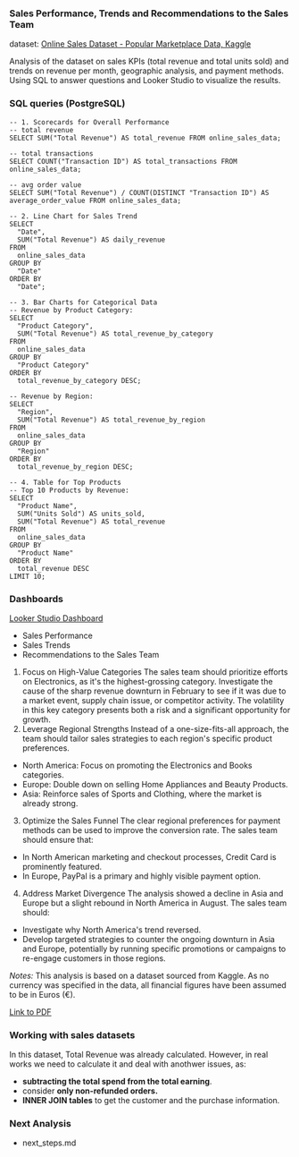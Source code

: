
### Sales Performance, Trends and Recommendations to the Sales Team

dataset: [Online Sales Dataset - Popular Marketplace Data, Kaggle](https://www.kaggle.com/datasets/shreyanshverma27/online-sales-dataset-popular-marketplace-data?resource=download)

Analysis of the dataset on sales KPIs (total revenue and total units sold) and trends on revenue per month, geographic analysis, and payment methods. Using SQL to answer questions and Looker Studio to visualize the results.



### SQL queries (PostgreSQL)
```
-- 1. Scorecards for Overall Performance
-- total revenue
SELECT SUM("Total Revenue") AS total_revenue FROM online_sales_data;

-- total transactions
SELECT COUNT("Transaction ID") AS total_transactions FROM online_sales_data;

-- avg order value
SELECT SUM("Total Revenue") / COUNT(DISTINCT "Transaction ID") AS average_order_value FROM online_sales_data;

-- 2. Line Chart for Sales Trend
SELECT
  "Date",
  SUM("Total Revenue") AS daily_revenue
FROM
  online_sales_data
GROUP BY
  "Date"
ORDER BY
  "Date";

-- 3. Bar Charts for Categorical Data
-- Revenue by Product Category:
SELECT
  "Product Category",
  SUM("Total Revenue") AS total_revenue_by_category
FROM
  online_sales_data
GROUP BY
  "Product Category"
ORDER BY
  total_revenue_by_category DESC;

-- Revenue by Region:
SELECT
  "Region",
  SUM("Total Revenue") AS total_revenue_by_region
FROM
  online_sales_data
GROUP BY
  "Region"
ORDER BY
  total_revenue_by_region DESC;

-- 4. Table for Top Products
-- Top 10 Products by Revenue:
SELECT
  "Product Name",
  SUM("Units Sold") AS units_sold,
  SUM("Total Revenue") AS total_revenue
FROM
  online_sales_data
GROUP BY
  "Product Name"
ORDER BY
  total_revenue DESC
LIMIT 10;
```

### Dashboards
[Looker Studio Dashboard](https://lookerstudio.google.com/u/0/reporting/53db7069-39af-4988-a5bf-e101c8edcce1/page/14AXF/edit)

- Sales Performance
- Sales Trends
- Recommendations to the Sales Team

1. Focus on High-Value Categories
The sales team should prioritize efforts on Electronics, as it's the highest-grossing category. Investigate the cause of the sharp revenue downturn in February to see if it was due to a market event, supply chain issue, or competitor activity. The volatility in this key category presents both a risk and a significant opportunity for growth.
2. Leverage Regional Strengths
Instead of a one-size-fits-all approach, the team should tailor sales strategies to each region's specific product preferences.
- North America: Focus on promoting the Electronics and Books categories.
- Europe: Double down on selling Home Appliances and Beauty Products.
- Asia: Reinforce sales of Sports and Clothing, where the market is already strong.
3. Optimize the Sales Funnel
The clear regional preferences for payment methods can be used to improve the conversion rate. The sales team should ensure that:
- In North American marketing and checkout processes, Credit Card is prominently featured.
- In Europe, PayPal is a primary and highly visible payment option.
4. Address Market Divergence
The analysis showed a decline in Asia and Europe but a slight rebound in North America in August.
The sales team should:
- Investigate why North America's trend reversed.
- Develop targeted strategies to counter the ongoing downturn in Asia and Europe, potentially by running specific promotions or campaigns to re-engage customers in those regions.


*Notes:*
This analysis is based on a dataset sourced from Kaggle. As no currency was specified in the data, all financial figures have been assumed to be in Euros (€).

[Link to PDF](https://github.com/KC2016/sales_2025/blob/main/sales_2025.pdf)



### Working with sales datasets
In this dataset, Total Revenue was already calculated. However, in real works we need to calculate it and deal with anothwer issues, as:
-  **subtracting the total spend from the total earning**.
- consider **only non-refunded orders.**
- **INNER JOIN tables** to get the customer and the purchase information.

### Next Analysis

- next_steps.md